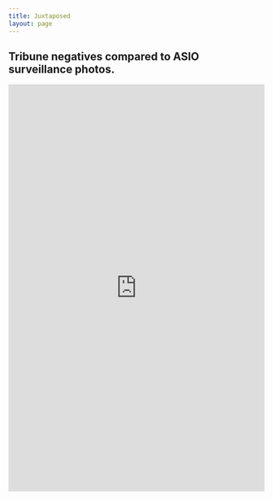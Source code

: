 ```yaml
---
title: Juxtaposed
layout: page
---
```


## Tribune negatives compared to ASIO surveillance photos.

<iframe frameborder="0" class="juxtapose" width="100%" height="800px" src="https://cdn.knightlab.com/libs/juxtapose/latest/embed/index.html?uid=23caa77e-c6a0-11e7-b263-0edaf8f81e27"></iframe>
